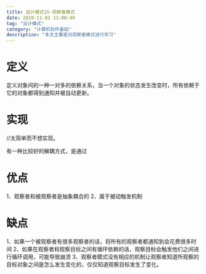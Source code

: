 ```yaml
---
title: 设计模式15-观察者模式
date: 2020-11-02 11:00:40
tag: "设计模式"
category: "计算机软件基础"
description: "本文主要是对观察者模式进行学习"
---
```


# 定义

定义对象间的一种一对多的依赖关系，当一个对象的状态发生改变时，所有依赖于它的对象都得到通知并被自动更新。

# 实现

//太简单而不想实现。

有一种比较好的解耦方式，是通过

# 优点

1、观察者和被观察者是抽象耦合的
2、属于被动触发机制

# 缺点

1、如果一个被观察者有很多观察者的话，将所有的观察者都通知到会花费很多时间
2、如果在观察者和观察目标之间有循环依赖的话，观察目标会触发他们之间进行循环调用，可能导致崩溃
3、观察者模式没有相应的机制让观察者知道所观察的目标对象之间是怎么发生变化的，仅仅知道观察目标发生了变化。
